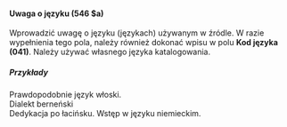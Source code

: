 #### Uwaga o języku (546 $a) 

Wprowadzić uwagę o języku (językach) używanym w źródle. W razie wypełnienia tego pola, należy również dokonać wpisu w polu **Kod języka (041)**. Należy używać własnego języka katalogowania. 

#### 

##### Przykłady  
Prawdopodobnie język włoski.  
Dialekt berneński  
Dedykacja po łacińsku. Wstęp w języku niemieckim.